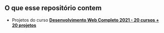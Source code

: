## O que esse repositório contem

- Projetos do curso **[Desenvolvimento Web Completo 2021 - 20 cursos + 20 projetos](https://www.udemy.com/course/web-completo/)**

